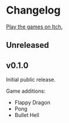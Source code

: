 # Changelog

[Play the games on Itch.](https://dragonridersunite.itch.io/dragon-os)

## Unreleased

## v0.1.0

Initial public release.

Game additions:

- Flappy Dragon
- Pong
- Bullet Hell
